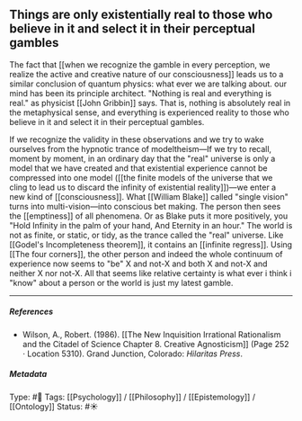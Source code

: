 ## Things are only existentially real to those who believe in it and select it in their perceptual gambles  # 

The fact that [[when we recognize the gamble in every perception, we realize the active and creative nature of our consciousness]] leads us to a similar conclusion of quantum physics: what ever we are talking about. our mind has been its principle architect. "Nothing is real and everything is real." as physicist [[John Gribbin]] says. That is, nothing is absolutely real in the metaphysical sense, and everything is experienced reality to those who believe in it and select it in their perceptual gambles. 

If we recognize the validity in these observations and we try to wake ourselves from the hypnotic trance of modeltheism—If we try to recall, moment by moment, in an ordinary day that the "real" universe is only a model that we have created and that existential experience cannot be compressed into one model ([[the finite models of the universe that we cling to lead us to discard the infinity of existential reality]])—we enter a new kind of [[consciousness]]. What [[William Blake]] called "single vision" turns into multi-vision—into conscious bet making. The person then sees the [[emptiness]] of all phenomena. Or as Blake puts it more positively, you "Hold Infinity in the palm of your hand, And Eternity in an hour." The world is not as finite, or static, or tidy, as the trance called the "real" universe. Like [[Godel's Incompleteness theorem]], it contains an [[infinite regress]]. Using [[The four corners]], the other person and indeed the whole continuum of experience now seems to "be" X and not-X and both X and not-X and neither X nor not-X. All that seems like relative certainty is what ever i think i "know" about a person or the world is just my latest gamble. 

___

##### References

- Wilson, A., Robert. (1986). [[The New Inquisition Irrational Rationalism and the Citadel of Science Chapter 8. Creative Agnosticism]] (Page 252 · Location 5310). Grand Junction, Colorado: _Hilaritas Press_.

##### Metadata

Type: #🔴 
Tags: [[Psychology]] / [[Philosophy]] / [[Epistemology]] / [[Ontology]]
Status: #☀️ 